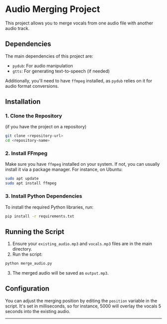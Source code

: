# Audio Merging Project

This project allows you to merge vocals from one audio file with another audio track.

## Dependencies

The main dependencies of this project are:
- `pydub`: For audio manipulation
- `gtts`: For generating text-to-speech (if needed)

Additionally, you'll need to have `ffmpeg` installed, as `pydub` relies on it for audio format conversions.

## Installation

### 1. Clone the Repository
(if you have the project on a repository)

```bash
git clone <repository-url>
cd <repository-name>
```

### 2. Install FFmpeg
Make sure you have `ffmpeg` installed on your system. If not, you can usually install it via a package manager. For instance, on Ubuntu:

```bash
sudo apt update
sudo apt install ffmpeg
```

### 3. Install Python Dependencies

To install the required Python libraries, run:

```bash
pip install -r requirements.txt
```

## Running the Script

1. Ensure your `existing_audio.mp3` and `vocals.mp3` files are in the main directory.
2. Run the script:

```bash
python merge_audio.py
```

3. The merged audio will be saved as `output.mp3`.

## Configuration

You can adjust the merging position by editing the `position` variable in the script. It's set in milliseconds, so for instance, 5000 will overlay the vocals 5 seconds into the existing audio.

---


